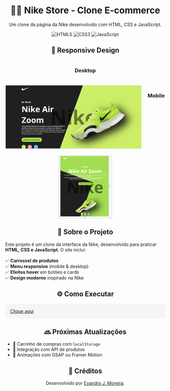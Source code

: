 <div align="center">
  <h1>🏃‍♂️ Nike Store - Clone E-commerce</h1>
  <p>Um clone da página da Nike desenvolvido com HTML, CSS e JavaScript.</p>
  
  <!-- Badges com ícones -->
  <p>
    <img src="https://img.shields.io/badge/HTML5-E34F26?style=for-the-badge&logo=html5&logoColor=white" alt="HTML5">
    <img src="https://img.shields.io/badge/CSS3-1572B6?style=for-the-badge&logo=css3&logoColor=white" alt="CSS3">
    <img src="https://img.shields.io/badge/JavaScript-F7DF1E?style=for-the-badge&logo=javascript&logoColor=black" alt="JavaScript">
  </p>
  
  <!-- Imagens Desktop/Mobile -->
  <h2>📱 Responsive Design</h2>
  <div style="display: flex; justify-content: center; gap: 20px; flex-wrap: wrap;">
    <h3>Desktop</h3>
    <img src="https://github.com/EvandroJMoreira/nike/blob/main/assets/img/desktop.png" height=200px>
    <h3>Mobile</h3>
    <img src="https://github.com/EvandroJMoreira/nike/blob/main/assets/img/mobile.png" height=200px>
  </div>
  
  <!-- Descrição do Projeto -->
  <h2>🚀 Sobre o Projeto</h2>
  <p align="left" style="max-width: 800px; margin: 0 auto;">
    Este projeto é um clone da interface da Nike, desenvolvido para praticar <strong>HTML, CSS e JavaScript</strong>. O site inclui:
    <br><br>
    ✅ <strong>Carrossel de produtos</strong><br>
    ✅ <strong>Menu responsivo</strong> (mobile & desktop)<br>
    ✅ <strong>Efeitos hover</strong> em botões e cards<br>
    ✅ <strong>Design moderno</strong> inspirado na Nike<br>
  </p>
  
  <!-- Como Usar -->
  <h2>⚙️ Como Executar</h2>
  <div align="left" style="max-width: 800px; margin: 0 auto; background: #f5f5f5; padding: 15px; border-radius: 8px;">
    <a href="https://evandrojmoreira.github.io/nike/">Clique aqui</a>
  </div>
  
  <!-- Roadmap -->
  <h2>🔜 Próximas Atualizações</h2>
  <ul align="left" style="max-width: 800px; margin: 0 auto;">
    <li>🔹 Carrinho de compras com <code>localStorage</code></li>
    <li>🔹 Integração com API de produtos</li>
    <li>🔹 Animações com GSAP ou Framer Motion</li>
  </ul>
  
  <!-- Créditos -->
  <h2>🙌 Créditos</h2>
  <p>Desenvolvido por <a href="https://github.com/EvandroJMoreira" target="_blank">Evandro J. Moreira</a>.</p>
</div>
